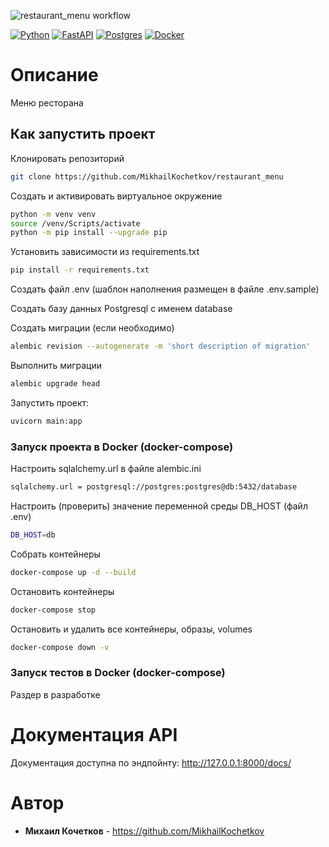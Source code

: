 ![restaurant_menu workflow](https://github.com/MikhailKochetkov/restaurant_menu/actions/workflows/main.yml/badge.svg?branch=main&event=push)

[![Python](https://img.shields.io/badge/python-3670A0?style=for-the-badge&logo=python&logoColor=ffdd54)](https://www.python.org/)
[![FastAPI](https://img.shields.io/badge/FastAPI-005571?style=for-the-badge&logo=fastapi)](https://fastapi.tiangolo.com/)
[![Postgres](https://img.shields.io/badge/postgres-%23316192.svg?style=for-the-badge&logo=postgresql&logoColor=white)](https://www.postgresql.org/)
[![Docker](https://img.shields.io/badge/docker-%230db7ed.svg?style=for-the-badge&logo=docker&logoColor=white)](https://www.docker.com/)


# Описание
Меню ресторана

## Как запустить проект

Клонировать репозиторий
```bash
git clone https://github.com/MikhailKochetkov/restaurant_menu
```

Создать и активировать виртуальное окружение
```bash
python -m venv venv
source /venv/Scripts/activate
python -m pip install --upgrade pip
```

Установить зависимости из requirements.txt
```bash
pip install -r requirements.txt
```

Создать файл .env (шаблон наполнения размещен в файле .env.sample)

Создать базу данных Postgresql с именем database

Создать миграции (если необходимо)

```bash
alembic revision --autogenerate -m 'short description of migration'
```

Выполнить миграции

```bash
alembic upgrade head
```

Запустить проект:
```bash
uvicorn main:app
```

### Запуск проекта в Docker (docker-compose)

Настроить sqlalchemy.url в файле alembic.ini
```bash
sqlalchemy.url = postgresql://postgres:postgres@db:5432/database
```

Настроить (проверить) значение переменной среды DB_HOST (файл .env)
```bash
DB_HOST=db
```

Собрать контейнеры
```bash
docker-compose up -d --build
```

Остановить контейнеры
```bash
docker-compose stop
```

Остановить и удалить все контейнеры, образы, volumes
```bash
docker-compose down -v
```

### Запуск тестов в Docker (docker-compose)

Раздер в разработке

# Документация API
Документация доступна по эндпойнту:  http://127.0.0.1:8000/docs/

# Автор

* **Михаил Кочетков** - https://github.com/MikhailKochetkov